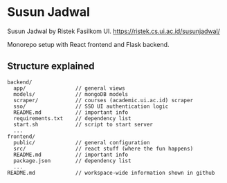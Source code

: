 # Susun Jadwal

Susun Jadwal by Ristek Fasilkom UI. https://ristek.cs.ui.ac.id/susunjadwal/

Monorepo setup with React frontend and Flask backend.

## Structure explained

```
backend/
  app/                // general views
  models/             // mongoDB models
  scraper/            // courses (academic.ui.ac.id) scraper
  sso/                // SSO UI authentication logic
  README.md           // important info
  requirements.txt    // dependency list
  start.sh            // script to start server
  ...
frontend/
  public/             // general configuration
  src/                // react stuff (where the fun happens)
  README.md           // important info
  package.json        // dependency list
  ...
README.md             // workspace-wide information shown in github
```
